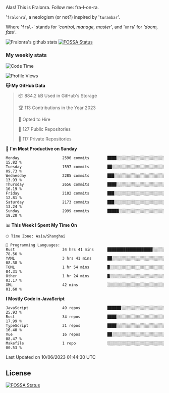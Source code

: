 Alas! This is Fralonra. Follow me: fra-l-on-ra.

'`fralonra`', a neologism (or not?) inspired by '`turambar`'.

Where '`fral-`' stands for *'control, manage, master'*, and '`onra`' for *'doom, fate'*.

![Fralonra's github stats](https://github-readme-stats.vercel.app/api?username=fralonra)
[![FOSSA Status](https://app.fossa.com/api/projects/git%2Bgithub.com%2Ffralonra%2Ffralonra.svg?type=shield)](https://app.fossa.com/projects/git%2Bgithub.com%2Ffralonra%2Ffralonra?ref=badge_shield)

### My weekly stats

<!--START_SECTION:waka-->
![Code Time](http://img.shields.io/badge/Code%20Time-3%2C527%20hrs%203%20mins-blue)

![Profile Views](http://img.shields.io/badge/Profile%20Views-0-blue)

**🐱 My GitHub Data** 

> 📦 884.2 kB Used in GitHub's Storage 
 > 
> 🏆 113 Contributions in the Year 2023
 > 
> 💼 Opted to Hire
 > 
> 📜 127 Public Repositories 
 > 
> 🔑 117 Private Repositories 
 > 
📅 **I'm Most Productive on Sunday** 

```text
Monday                   2596 commits        ████░░░░░░░░░░░░░░░░░░░░░   15.82 % 
Tuesday                  1597 commits        ██░░░░░░░░░░░░░░░░░░░░░░░   09.73 % 
Wednesday                2285 commits        ███░░░░░░░░░░░░░░░░░░░░░░   13.93 % 
Thursday                 2656 commits        ████░░░░░░░░░░░░░░░░░░░░░   16.19 % 
Friday                   2102 commits        ███░░░░░░░░░░░░░░░░░░░░░░   12.81 % 
Saturday                 2173 commits        ███░░░░░░░░░░░░░░░░░░░░░░   13.24 % 
Sunday                   2999 commits        █████░░░░░░░░░░░░░░░░░░░░   18.28 % 
```


📊 **This Week I Spent My Time On** 

```text
🕑︎ Time Zone: Asia/Shanghai

💬 Programming Languages: 
Rust                     34 hrs 41 mins      ████████████████████░░░░░   78.56 % 
YAML                     3 hrs 41 mins       ██░░░░░░░░░░░░░░░░░░░░░░░   08.38 % 
TOML                     1 hr 54 mins        █░░░░░░░░░░░░░░░░░░░░░░░░   04.31 % 
Other                    1 hr 24 mins        █░░░░░░░░░░░░░░░░░░░░░░░░   03.17 % 
XML                      42 mins             ░░░░░░░░░░░░░░░░░░░░░░░░░   01.60 % 
```

**I Mostly Code in JavaScript** 

```text
JavaScript               49 repos            ██████░░░░░░░░░░░░░░░░░░░   25.93 % 
Rust                     34 repos            ████░░░░░░░░░░░░░░░░░░░░░   17.99 % 
TypeScript               31 repos            ████░░░░░░░░░░░░░░░░░░░░░   16.40 % 
Vue                      16 repos            ██░░░░░░░░░░░░░░░░░░░░░░░   08.47 % 
Makefile                 1 repo              ░░░░░░░░░░░░░░░░░░░░░░░░░   00.53 % 
```




 Last Updated on 10/06/2023 01:44:30 UTC
<!--END_SECTION:waka-->

## License
[![FOSSA Status](https://app.fossa.com/api/projects/git%2Bgithub.com%2Ffralonra%2Ffralonra.svg?type=large)](https://app.fossa.com/projects/git%2Bgithub.com%2Ffralonra%2Ffralonra?ref=badge_large)
